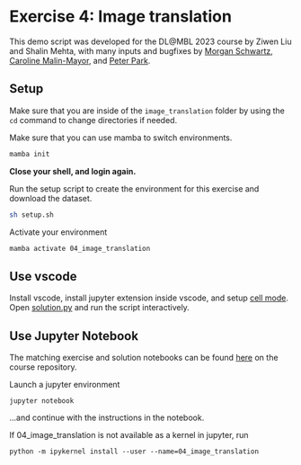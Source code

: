 # Exercise 4: Image translation

This demo script was developed for the DL@MBL 2023 course by Ziwen Liu and Shalin Mehta, with many inputs and bugfixes by [Morgan Schwartz](https://github.com/msschwartz21), [Caroline Malin-Mayor](https://github.com/cmalinmayor), and [Peter Park](https://github.com/peterhpark).




## Setup

Make sure that you are inside of the `image_translation` folder by using the `cd` command to change directories if needed.

Make sure that you can use mamba to switch environments.

```bash
mamba init
```

**Close your shell, and login again.** 

Run the setup script to create the environment for this exercise and download the dataset.
```bash
sh setup.sh
```
Activate your environment
```bash
mamba activate 04_image_translation
```

## Use vscode

Install vscode, install jupyter extension inside vscode, and setup [cell mode](https://code.visualstudio.com/docs/python/jupyter-support-py). Open [solution.py](solution.py) and run the script interactively.

## Use Jupyter Notebook

The matching exercise and solution notebooks can be found [here](https://github.com/dlmbl/image_translation/tree/28e0e515b4a8ad3f392a69c8341e105f730d204f) on the course repository.

Launch a jupyter environment

```
jupyter notebook
```

...and continue with the instructions in the notebook.

If 04_image_translation is not available as a kernel in jupyter, run
```
python -m ipykernel install --user --name=04_image_translation
```
